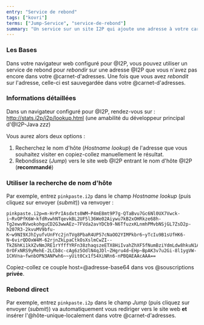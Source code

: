```yaml
---
entry: "Service de rebond"
tags: ["kovri"]
terms: ["Jump-Service", "service-de-rebond"]
summary: "Un service sur un site I2P qui ajoute une adresse à votre carnet d'adresse."
---
```


### Les Bases

Dans votre navigateur web configuré pour @I2P, vous pouvez utiliser un service de rebond pour *rebondir* sur une adresse @I2P que vous n'avez pas encore dans votre @carnet-d'adresses. Une fois que vous avez *rebondit* sur l'adresse, celle-ci est sauvegardée dans votre @carnet-d'adresses.

### Informations détaillées

Dans un navigateur configuré pour @I2P, rendez-vous sur : http://stats.i2p/i2p/lookup.html (une amabilité du développeur principal d'@I2P-Java *zzz*)

Vous aurez alors deux options :

1. Recherchez le nom d'hôte (*Hostname lookup*) de l'adresse que vous souhaitez visiter en copiez-collez manuellement le résultat.
2. Rebondissez (*Jump*) vers le site web @I2P entrant le nom d'hôte @I2P (**recommandé**)

### Utiliser la recherche de nom d'hôte

Par exemple, entrez `pinkpaste.i2p` dans le champ *Hostname lookup* (puis cliquez sur envoyer (*submit*)) va renvoyer :

```
pinkpaste.i2p=m-HrPrIAsdxts0WM~P4mE8mt9P7g-QTaBvu7Gc6Nl0UX7Vwck-i~RvOPfK6W~kfdRvwhNTqevkBL2UF5l36We02Aiywu7kB2xOHRkze68h-Tg2ewvRVwokohguCD2G3wwAEz~7FVda2avYDCb9-N6TfuzxKLnmhPMvbNSjGL7ZsD2p-h207R3-2kvuMV9bfu-K~w9NI9XJhIyufvUnFYc2jnTVg8PbaR4UP57cNaOO2YIMPkbr6~yTcIu9B1sUfHK6-N~6virQDOxW4M-62rjnZkLpaCtkOsXslmCwZI--TkZ6hKi1kXZvNmJRE1rYfffYRFn38zhaqszeETX8HiIvahZhXF5fNumBziYdmLdw8hkuN1A~emU6Xz9g~a1Ixfsq1Qr~guYoOtaw-0rOFxNRS9yMehE-2LCb8c-cAg6z5OdlN4qJDl~ZHgru4d~EHp~BpAK3v7u2Gi-8l1ygVW-1CHVna~fwnbOPN3ANPwh6~~yUit0Cx1f54XiNRn6-nPBQAEAAcAAA==
```

Copiez-collez ce couple host=@adresse-base64 dans vos @souscriptions **privée**.

### Rebond direct

Par exemple, entrez `pinkpaste.i2p` dans le champ *Jump* (puis cliquez sur envoyer (*submit*)) va automatiquement vous rediriger vers le site web **et** insérer l'@hôte-unique-localement dans votre @carnet-d'adresses.
